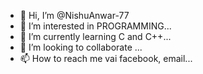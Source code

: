 - 👋 Hi, I’m @NishuAnwar-77
- 👀 I’m interested in PROGRAMMING...
- 🌱 I’m currently learning C and C++...
- 💞️ I’m looking to collaborate  ...
- 📫 How to reach me vai facebook, email...
  
<!---
NishuAnwar-77/NishuAnwar-77 is a ✨ special ✨ repository because its `README.md` (this file) appears on your GitHub profile.
You can click the Preview link to take a look at your changes.
--->
